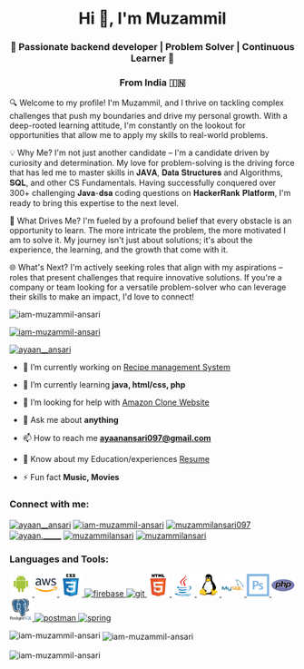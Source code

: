 <h1 align="center">Hi 👋, I'm Muzammil</h1>
<h3 align="center">🚀 Passionate backend developer | Problem Solver | Continuous Learner 🚀
<h3 align="center">From India 🇮🇳 </h3>

🔍 Welcome to my profile! I'm Muzammil, and I thrive on tackling complex challenges that push my boundaries and drive my personal growth. With a deep-rooted learning attitude, I'm constantly on the lookout for opportunities that allow me to apply my skills to real-world problems.

💡 Why Me?
I'm not just another candidate – I'm a candidate driven by curiosity and determination. My love for problem-solving is the driving force that has led me to master skills in 𝐉𝐀𝐕𝐀, 𝐃𝐚𝐭𝐚 𝐒𝐭𝐫𝐮𝐜𝐭𝐮𝐫𝐞𝐬 and Algorithms, 𝐒𝐐𝐋, and other CS Fundamentals. Having successfully conquered over 300+ challenging 𝐉𝐚𝐯𝐚-𝐝𝐬𝐚 coding questions on 𝐇𝐚𝐜𝐤𝐞𝐫𝐑𝐚𝐧𝐤 𝐏𝐥𝐚𝐭𝐟𝐨𝐫𝐦, I'm ready to bring this expertise to the next level.

🌟 What Drives Me?
I'm fueled by a profound belief that every obstacle is an opportunity to learn. The more intricate the problem, the more motivated I am to solve it. My journey isn't just about solutions; it's about the experience, the learning, and the growth that come with it.

🌐 What's Next?
I'm actively seeking roles that align with my aspirations – roles that present challenges that require innovative solutions. If you're a company or team looking for a versatile problem-solver who can leverage their skills to make an impact, I'd love to connect!</h3>

<p align="left"> <img src="https://komarev.com/ghpvc/?username=iam-muzammil-ansari&label=Profile%20views&color=0e75b6&style=flat" alt="iam-muzammil-ansari" /> </p>

<p align="left"> <a href="https://github.com/ryo-ma/github-profile-trophy"><img src="https://github-profile-trophy.vercel.app/?username=iam-muzammil-ansari" alt="iam-muzammil-ansari" /></a> </p>

<p align="left"> <a href="https://twitter.com/ayaan__ansari" target="blank"><img src="https://img.shields.io/twitter/follow/ayaan__ansari?logo=twitter&style=for-the-badge" alt="ayaan__ansari" /></a> </p>

- 🔭 I’m currently working on [Recipe management System](https://github.com/iam-muzammil-ansari/Recipe-management-system-API.git)

- 🌱 I’m currently learning **java, html/css, php**

- 🤝 I’m looking for help with [Amazon Clone Website](https://github.com/iam-muzammil-ansari/Amazon-Clone-Website.git)

- 💬 Ask me about **anything**

- 📫 How to reach me **ayaanansari097@gmail.com**

- 📄 Know about my Education/experiences [Resume](https://drive.google.com/file/d/1EGD_iL3PejbfhWFZYawPkX0AV5vmtjv0/view?usp=sharing)

- ⚡ Fun fact **Music, Movies**

<h3 align="left">Connect with me:</h3>
<p align="left">
<a href="https://twitter.com/ayaan__ansari" target="blank"><img align="center" src="https://raw.githubusercontent.com/rahuldkjain/github-profile-readme-generator/master/src/images/icons/Social/twitter.svg" alt="ayaan__ansari" height="30" width="40" /></a>
<a href="https://linkedin.com/in/iam-muzammil-ansari" target="blank"><img align="center" src="https://raw.githubusercontent.com/rahuldkjain/github-profile-readme-generator/master/src/images/icons/Social/linked-in-alt.svg" alt="iam-muzammil-ansari" height="30" width="40" /></a>
<a href="https://fb.com/muzammilansari097" target="blank"><img align="center" src="https://raw.githubusercontent.com/rahuldkjain/github-profile-readme-generator/master/src/images/icons/Social/facebook.svg" alt="muzammilansari097" height="30" width="40" /></a>
<a href="https://instagram.com/ayaan._____" target="blank"><img align="center" src="https://raw.githubusercontent.com/rahuldkjain/github-profile-readme-generator/master/src/images/icons/Social/instagram.svg" alt="ayaan._____" height="30" width="40" /></a>
<a href="https://www.hackerrank.com/muzammilansari" target="blank"><img align="center" src="https://raw.githubusercontent.com/rahuldkjain/github-profile-readme-generator/master/src/images/icons/Social/hackerrank.svg" alt="muzammilansari" height="30" width="40" /></a>
<a href="https://www.leetcode.com/muzammilansari" target="blank"><img align="center" src="https://raw.githubusercontent.com/rahuldkjain/github-profile-readme-generator/master/src/images/icons/Social/leet-code.svg" alt="muzammilansari" height="30" width="40" /></a>
</p>

<h3 align="left">Languages and Tools:</h3>
<p align="left"> <a href="https://developer.android.com" target="_blank" rel="noreferrer"> <img src="https://raw.githubusercontent.com/devicons/devicon/master/icons/android/android-original-wordmark.svg" alt="android" width="40" height="40"/> </a> <a href="https://aws.amazon.com" target="_blank" rel="noreferrer"> <img src="https://raw.githubusercontent.com/devicons/devicon/master/icons/amazonwebservices/amazonwebservices-original-wordmark.svg" alt="aws" width="40" height="40"/> </a> <a href="https://www.w3schools.com/css/" target="_blank" rel="noreferrer"> <img src="https://raw.githubusercontent.com/devicons/devicon/master/icons/css3/css3-original-wordmark.svg" alt="css3" width="40" height="40"/> </a> <a href="https://firebase.google.com/" target="_blank" rel="noreferrer"> <img src="https://www.vectorlogo.zone/logos/firebase/firebase-icon.svg" alt="firebase" width="40" height="40"/> </a> <a href="https://git-scm.com/" target="_blank" rel="noreferrer"> <img src="https://www.vectorlogo.zone/logos/git-scm/git-scm-icon.svg" alt="git" width="40" height="40"/> </a> <a href="https://www.w3.org/html/" target="_blank" rel="noreferrer"> <img src="https://raw.githubusercontent.com/devicons/devicon/master/icons/html5/html5-original-wordmark.svg" alt="html5" width="40" height="40"/> </a> <a href="https://www.java.com" target="_blank" rel="noreferrer"> <img src="https://raw.githubusercontent.com/devicons/devicon/master/icons/java/java-original.svg" alt="java" width="40" height="40"/> </a> <a href="https://www.linux.org/" target="_blank" rel="noreferrer"> <img src="https://raw.githubusercontent.com/devicons/devicon/master/icons/linux/linux-original.svg" alt="linux" width="40" height="40"/> </a> <a href="https://www.mysql.com/" target="_blank" rel="noreferrer"> <img src="https://raw.githubusercontent.com/devicons/devicon/master/icons/mysql/mysql-original-wordmark.svg" alt="mysql" width="40" height="40"/> </a> <a href="https://www.photoshop.com/en" target="_blank" rel="noreferrer"> <img src="https://raw.githubusercontent.com/devicons/devicon/master/icons/photoshop/photoshop-line.svg" alt="photoshop" width="40" height="40"/> </a> <a href="https://www.php.net" target="_blank" rel="noreferrer"> <img src="https://raw.githubusercontent.com/devicons/devicon/master/icons/php/php-original.svg" alt="php" width="40" height="40"/> </a> <a href="https://www.postgresql.org" target="_blank" rel="noreferrer"> <img src="https://raw.githubusercontent.com/devicons/devicon/master/icons/postgresql/postgresql-original-wordmark.svg" alt="postgresql" width="40" height="40"/> </a> <a href="https://postman.com" target="_blank" rel="noreferrer"> <img src="https://www.vectorlogo.zone/logos/getpostman/getpostman-icon.svg" alt="postman" width="40" height="40"/> </a> <a href="https://spring.io/" target="_blank" rel="noreferrer"> <img src="https://www.vectorlogo.zone/logos/springio/springio-icon.svg" alt="spring" width="40" height="40"/> </a> </p>

<p><img align="left" src="https://github-readme-stats.vercel.app/api/top-langs?username=iam-muzammil-ansari&show_icons=true&locale=en&layout=compact" alt="iam-muzammil-ansari" /></p>

<p>&nbsp;<img align="center" src="https://github-readme-stats.vercel.app/api?username=iam-muzammil-ansari&show_icons=true&locale=en" alt="iam-muzammil-ansari" /></p>

<p><img align="center" src="https://github-readme-streak-stats.herokuapp.com/?user=iam-muzammil-ansari&" alt="iam-muzammil-ansari" /></p>

